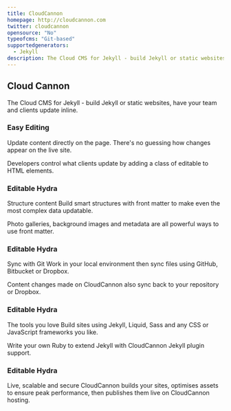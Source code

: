 ```yaml
---
title: CloudCannon
homepage: http://cloudcannon.com
twitter: cloudcannon
opensource: "No"
typeofcms: "Git-based"
supportedgenerators:
  - Jekyll
description: The Cloud CMS for Jekyll - build Jekyll or static websites, make updates inline.
---
```

## Cloud Cannon
The Cloud CMS for Jekyll - build Jekyll or static websites, have your team and clients update inline.

### Easy Editing
Update content directly on the page. There's no guessing how changes appear on the live site.

Developers control what clients update by adding a class of editable to HTML elements.

### Editable Hydra
Structure content
Build smart structures with front matter to make even the most complex data updatable.

Photo galleries, background images and metadata are all powerful ways to use front matter.

### Editable Hydra
Sync with Git
Work in your local environment then sync files using GitHub, Bitbucket or Dropbox.

Content changes made on CloudCannon also sync back to your repository or Dropbox.

### Editable Hydra
The tools you love
Build sites using Jekyll, Liquid, Sass and any CSS or JavaScript frameworks you like.

Write your own Ruby to extend Jekyll with CloudCannon Jekyll plugin support.

### Editable Hydra
Live, scalable and secure
CloudCannon builds your sites, optimises assets to ensure peak performance, then publishes them live on CloudCannon hosting.
